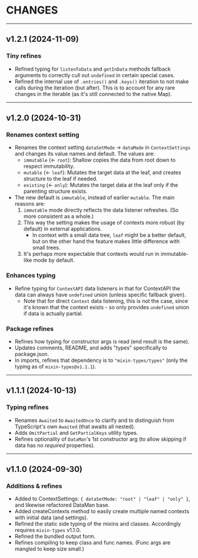 # CHANGES

---

## v1.2.1 (2024-11-09)

### Tiny refines
- Refined typing for `listenToData` and `getInData` methods fallback arguments to correctly cull out `undefined` in certain special cases.
- Refined the internal use of `.entries()` and `.keys()` iteration to not make calls during the iteration (but after). This is to account for any rare changes in the iterable (as it's still connected to the native Map).

---

## v1.2.0 (2024-10-31)

### Renames context setting
- Renames the context setting `dataSetMode` -> `dataMode` in `ContextSettings` and changes its value names and default. The values are:
    * `immutable` (<- `root`): Shallow copies the data from root down to respect immutability.
    * `mutable` (<- `leaf`): Mutates the target data at the leaf, and creates structure to the leaf if needed.
    * `existing` (<- `only`): Mutates the target data at the leaf only if the parenting structure exists.
- The new default is `immutable`, instead of earlier `mutable`. The main reasons are:
    1. `immutable` mode directly reflects the data listener refreshes. (So more consistent as a whole.)
    2. This way the setting makes the usage of contexts more robust (by default) in external applications.
        * In context with a small data tree, `leaf` might be a better default, but on the other hand the feature makes little difference with small trees.
    3. It's perhaps more expectable that contexts would run in immutable-like mode by default.

### Enhances typing
- Refine typing for `ContextAPI` data listeners in that for ContextAPI the data can always have `undefined` union (unless specific fallback given).
    * Note that for direct `Context` data listening, this is not the case, since it's known that the context exists - so only provides `undefined` union if data is actually partial.

### Package refines
- Refines how typing for constructor args is read (end result is the same).
- Updates comments, README, and adds "types" specifically to package.json.
- In imports, refines that dependency is to `"mixin-types/types"` (only the typing as of `mixin-types@v1.1.1`).

---

## v1.1.1 (2024-10-13)

### Typing refines
- Renames `Awaited` to `AwaitedOnce` to clarify and to distinguish from TypeScript's own `Awaited` (that awaits all nested).
- Adds `OmitPartial` and `GetPartialKeys` utility types.
- Refines optionality of `DataMan`'s 1st constructor arg (to allow skipping if data has no _required_ properties).

---

## v1.1.0 (2024-09-30)

### Additions & refines

- Added to ContextSettings: `{ dataSetMode: "root" | "leaf" | "only" }`, and likewise refactored DataMan base.
- Added createContexts method to easily create multiple named contexts with initial data (and settings).
- Refined the static side typing of the mixins and classes. Accordingly requires `mixin-types` v1.1.0.
- Refined the bundled output form.
- Refines compiling to keep class and func names. (Func args are mangled to keep size small.)
